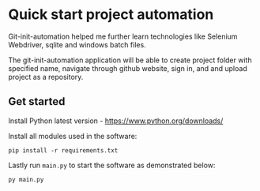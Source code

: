 # Quick start project automation

Git-init-automation helped me further learn technologies like Selenium Webdriver, sqlite and windows batch files. 

The git-init-automation application will be able to create project folder with specified name, navigate through github website, sign in, and and upload project as a repository. 

## Get started

Install Python latest version - https://www.python.org/downloads/

Install all modules used in the software:
```
pip install -r requirements.txt
```
Lastly run `main.py` to start the software as demonstrated below:
```
py main.py
```
